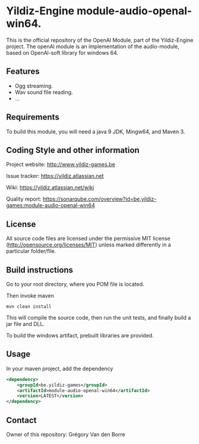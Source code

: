 # Yildiz-Engine module-audio-openal-win64.

This is the official repository of the OpenAl Module, part of the Yildiz-Engine project.
The openAl module is an implementation of the audio-module, based on OpenAl-soft library for windows 64.

## Features

* Ogg streaming.
* Wav sound file reading.
* ...

## Requirements

To build this module, you will need a java 9 JDK, Mingw64, and Maven 3.

## Coding Style and other information

Project website:
http://www.yildiz-games.be

Issue tracker:
https://yildiz.atlassian.net

Wiki:
https://yildiz.atlassian.net/wiki

Quality report:
https://sonarqube.com/overview?id=be.yildiz-games:module-audio-openal-win64

## License

All source code files are licensed under the permissive MIT license
(http://opensource.org/licenses/MIT) unless marked differently in a particular folder/file.

## Build instructions

Go to your root directory, where you POM file is located.

Then invoke maven

	mvn clean install


This will compile the source code, then run the unit tests, and finally build a jar file and DLL.
	
To build the windows artifact, prebuilt libraries are provided.

## Usage

In your maven project, add the dependency

```xml
<dependency>
    <groupId>be.yildiz-games</groupId>
    <artifactId>module-audio-openal-win64</artifactId>
    <version>LATEST</version>
</dependency>
```

## Contact
Owner of this repository: Grégory Van den Borre
